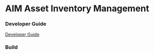 # AIM Asset Inventory Management

### Developer Guide
 [Developer Guide](DeveloperGuide.md)
### Build
